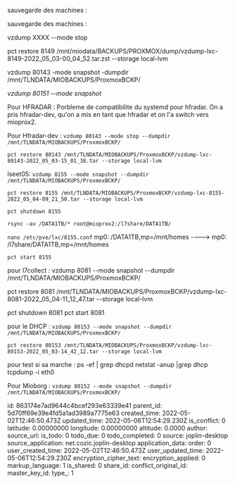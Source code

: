 sauvegarde des machines :

sauvegarde des machines :

vzdump XXXX --mode stop

pct restore 8149 /mnt/miodata/BACKUPS/PROXMOX/dump/vzdump-lxc-8149-2022_05_03-00_04_52.tar.zst --storage local-lvm

vzdump 80143 -mode snapshot -dumpdir /mnt/TLNDATA/MIOBACKUPS/ProxmoxBCKP/



*vzdump 80151 --mode snapshot*

Pour HFRADAR :
Porbleme  de compatibilite du systemd pour hfradar. 
On a pris hfradar-dev, qu'on a mis en tant que hfradar et on l'a switch vers mioprox2.

Pour Hfradar-dev : 
`vzdump 80143 --mode stop --dumpdir /mnt/TLNDATA/MIOBACKUPS/ProxmoxBCKP/`


`pct restore 80143 /mnt/TLNDATA/MIOBACKUPS/ProxmoxBCKP/vzdump-lxc-80143-2022_05_03-15_01_38.tar --storage local-lvm`




lseet05:
`vzdump 8155 --mode snapshot --dumpdir /mnt/TLNDATA/MIOBACKUPS/ProxmoxBCKP/`

`pct restore 8155 /mnt/TLNDATA/MIOBACKUPS/ProxmoxBCKP/vzdump-lxc-8155-2022_05_04-09_21_50.tar --storage local-lvm`

`pct shutdown 8155`

`rsync -av /DATA1TB/* root@mioprox2:/l7share/DATA1TB/`







`nano /etc/pve/lxc/8155.conf`
mp0: /DATA1TB,mp=/mnt/homes ----> mp0: /l7share/DATA1TB,mp=/mnt/homes


`pct start 8155`



pour l7collect :
vzdump 8081 --mode snapshot --dumpdir /mnt/TLNDATA/MIOBACKUPS/ProxmoxBCKP/

pct restore 8081 /mnt/TLNDATA/MIOBACKUPS/ProxmoxBCKP/vzdump-lxc-8081-2022_05_04-11_12_47.tar --storage local-lvm

pct shutdown 8081
pct start 8081


pour le DHCP :
`vzdump 80153 --mode snapshot --dumpdir /mnt/TLNDATA/MIOBACKUPS/ProxmoxBCKP/`

`pct restore 80153 /mnt/TLNDATA/MIOBACKUPS/ProxmoxBCKP/vzdump-lxc-80153-2022_05_03-14_42_12.tar --storage local-lvm`

pour test si sa marche :
ps -ef | grep dhcpd
netstat -anup |grep dhcp
tcpdump -i eth0


Pour Mioborg :
`vzdump 80152 --mode snapshot --dumpdir /mnt/TLNDATA/MIOBACKUPS/ProxmoxBCKP/`



id: 863174e7ad9644c4bcef293e63339e41
parent_id: 5d70ff69e39e4fd5a1ad3989a7775e63
created_time: 2022-05-02T12:46:50.473Z
updated_time: 2022-05-06T12:54:29.230Z
is_conflict: 0
latitude: 0.00000000
longitude: 0.00000000
altitude: 0.0000
author: 
source_url: 
is_todo: 0
todo_due: 0
todo_completed: 0
source: joplin-desktop
source_application: net.cozic.joplin-desktop
application_data: 
order: 0
user_created_time: 2022-05-02T12:46:50.473Z
user_updated_time: 2022-05-06T12:54:29.230Z
encryption_cipher_text: 
encryption_applied: 0
markup_language: 1
is_shared: 0
share_id: 
conflict_original_id: 
master_key_id: 
type_: 1